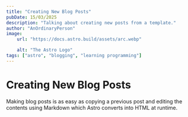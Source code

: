 ```yaml
---
title: "Creating New Blog Posts"
pubDate: 15/03/2025
description: "Talking about creating new posts from a template."
author: "AnOrdinaryPerson"
image:
    url: "https://docs.astro.build/assets/arc.webp"

    alt: "The Astro Logo"
tags: ["astro", "blogging", "learning programming"]
---
```


# Creating New Blog Posts

Making blog posts is as easy as copying a previous post and editing the contents using Markdown which Astro converts into HTML at runtime.